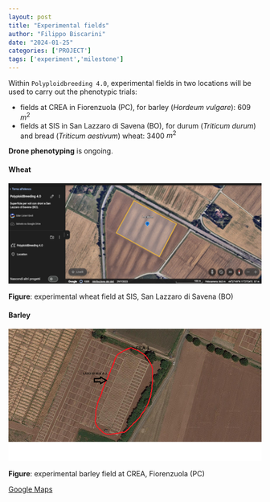 ```yaml
---
layout: post
title: "Experimental fields"
author: "Filippo Biscarini"
date: "2024-01-25"
categories: ['PROJECT']
tags: ['experiment','milestone']
---
```


Within `Polyploidbreeding 4.0`, experimental fields in two locations will be used to carry out the phenotypic trials: 

- fields at CREA in Fiorenzuola (PC), for barley (*Hordeum vulgare*): 609 $m^2$
- fields at SIS in San Lazzaro di Savena (BO), for durum (*Triticum durum*) and bread (*Triticum aestivum*) wheat: 3400 $m^2$

**Drone phenotyping** is ongoing.

#### Wheat

<a href="/assets/img/posts/Location_Campo_San_Lazzaro.png"><img src="/assets/img/posts/Location_Campo_San_Lazzaro.png" alt="San Lazzaro"></a>
<div class="caption"><b>Figure</b>: experimental wheat field at SIS, San Lazzaro di Savena (BO)</div>

#### Barley

<a href="/assets/img/posts/barley_field.png"><img src="/assets/img/posts/barley_field.png" alt="Fiorenzuola"></a>
<div class="caption"><b>Figure</b>: experimental barley field at CREA, Fiorenzuola (PC)</div>

[Google Maps](https://www.google.com/maps/@44.9244859,9.891036,202m/data=!3m1!1e3?authuser=0&entry=ttu)



